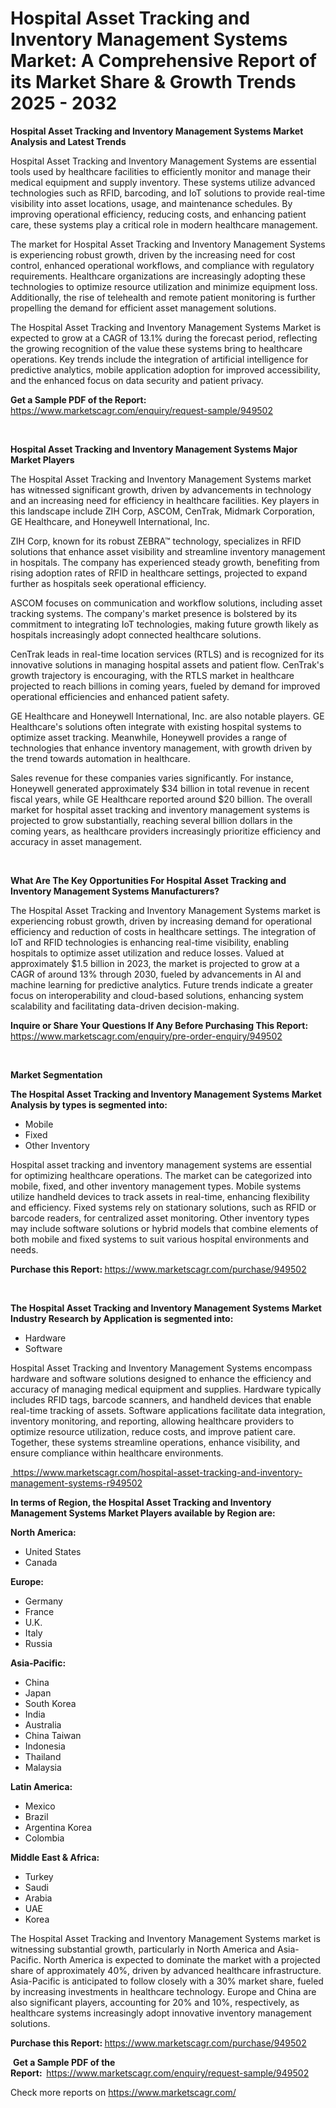 <p><h1>Hospital Asset Tracking and Inventory Management Systems Market: A Comprehensive Report of its Market Share & Growth Trends 2025 - 2032</h1></p><p><strong>Hospital Asset Tracking and Inventory Management Systems Market Analysis and Latest Trends</strong></p>
<p><p>Hospital Asset Tracking and Inventory Management Systems are essential tools used by healthcare facilities to efficiently monitor and manage their medical equipment and supply inventory. These systems utilize advanced technologies such as RFID, barcoding, and IoT solutions to provide real-time visibility into asset locations, usage, and maintenance schedules. By improving operational efficiency, reducing costs, and enhancing patient care, these systems play a critical role in modern healthcare management.</p><p>The market for Hospital Asset Tracking and Inventory Management Systems is experiencing robust growth, driven by the increasing need for cost control, enhanced operational workflows, and compliance with regulatory requirements. Healthcare organizations are increasingly adopting these technologies to optimize resource utilization and minimize equipment loss. Additionally, the rise of telehealth and remote patient monitoring is further propelling the demand for efficient asset management solutions. </p><p>The Hospital Asset Tracking and Inventory Management Systems Market is expected to grow at a CAGR of 13.1% during the forecast period, reflecting the growing recognition of the value these systems bring to healthcare operations. Key trends include the integration of artificial intelligence for predictive analytics, mobile application adoption for improved accessibility, and the enhanced focus on data security and patient privacy.</p></p>
<p><strong>Get a Sample PDF of the Report:&nbsp;</strong> <a href="https://www.marketscagr.com/enquiry/request-sample/949502?utm_campaign=2468&utm_medium=2&utm_source=Github&utm_content=ia&utm_term=06032025&utm_id=hospital-asset-tracking-and-inventory-management-systems">https://www.marketscagr.com/enquiry/request-sample/949502</a></p>
<p>&nbsp;</p>
<p><strong>Hospital Asset Tracking and Inventory Management Systems Major Market Players</strong></p>
<p><p>The Hospital Asset Tracking and Inventory Management Systems market has witnessed significant growth, driven by advancements in technology and an increasing need for efficiency in healthcare facilities. Key players in this landscape include ZIH Corp, ASCOM, CenTrak, Midmark Corporation, GE Healthcare, and Honeywell International, Inc.</p><p>ZIH Corp, known for its robust ZEBRA™ technology, specializes in RFID solutions that enhance asset visibility and streamline inventory management in hospitals. The company has experienced steady growth, benefiting from rising adoption rates of RFID in healthcare settings, projected to expand further as hospitals seek operational efficiency.</p><p>ASCOM focuses on communication and workflow solutions, including asset tracking systems. The company's market presence is bolstered by its commitment to integrating IoT technologies, making future growth likely as hospitals increasingly adopt connected healthcare solutions.</p><p>CenTrak leads in real-time location services (RTLS) and is recognized for its innovative solutions in managing hospital assets and patient flow. CenTrak's growth trajectory is encouraging, with the RTLS market in healthcare projected to reach billions in coming years, fueled by demand for improved operational efficiencies and enhanced patient safety.</p><p>GE Healthcare and Honeywell International, Inc. are also notable players. GE Healthcare's solutions often integrate with existing hospital systems to optimize asset tracking. Meanwhile, Honeywell provides a range of technologies that enhance inventory management, with growth driven by the trend towards automation in healthcare.</p><p>Sales revenue for these companies varies significantly. For instance, Honeywell generated approximately $34 billion in total revenue in recent fiscal years, while GE Healthcare reported around $20 billion. The overall market for hospital asset tracking and inventory management systems is projected to grow substantially, reaching several billion dollars in the coming years, as healthcare providers increasingly prioritize efficiency and accuracy in asset management.</p></p>
<p>&nbsp;</p>
<p><strong>What Are The Key Opportunities For Hospital Asset Tracking and Inventory Management Systems Manufacturers?</strong></p>
<p><p>The Hospital Asset Tracking and Inventory Management Systems market is experiencing robust growth, driven by increasing demand for operational efficiency and reduction of costs in healthcare settings. The integration of IoT and RFID technologies is enhancing real-time visibility, enabling hospitals to optimize asset utilization and reduce losses. Valued at approximately $1.5 billion in 2023, the market is projected to grow at a CAGR of around 13% through 2030, fueled by advancements in AI and machine learning for predictive analytics. Future trends indicate a greater focus on interoperability and cloud-based solutions, enhancing system scalability and facilitating data-driven decision-making.</p></p>
<p><strong>Inquire or Share Your Questions If Any Before Purchasing This Report:</strong> <a href="https://www.marketscagr.com/enquiry/pre-order-enquiry/949502?utm_campaign=2468&utm_medium=2&utm_source=Github&utm_content=ia&utm_term=06032025&utm_id=hospital-asset-tracking-and-inventory-management-systems">https://www.marketscagr.com/enquiry/pre-order-enquiry/949502</a></p>
<p>&nbsp;</p>
<p><strong>Market Segmentation</strong></p>
<p><strong>The Hospital Asset Tracking and Inventory Management Systems Market Analysis by types is segmented into:</strong></p>
<p><ul><li>Mobile</li><li>Fixed</li><li>Other Inventory</li></ul></p>
<p><p>Hospital asset tracking and inventory management systems are essential for optimizing healthcare operations. The market can be categorized into mobile, fixed, and other inventory management types. Mobile systems utilize handheld devices to track assets in real-time, enhancing flexibility and efficiency. Fixed systems rely on stationary solutions, such as RFID or barcode readers, for centralized asset monitoring. Other inventory types may include software solutions or hybrid models that combine elements of both mobile and fixed systems to suit various hospital environments and needs.</p></p>
<p><strong>Purchase this Report:&nbsp;</strong><a href="https://www.marketscagr.com/purchase/949502?utm_campaign=2468&utm_medium=2&utm_source=Github&utm_content=ia&utm_term=06032025&utm_id=hospital-asset-tracking-and-inventory-management-systems">https://www.marketscagr.com/purchase/949502</a></p>
<p>&nbsp;</p>
<p><strong>The Hospital Asset Tracking and Inventory Management Systems Market Industry Research by Application is segmented into:</strong></p>
<p><ul><li>Hardware</li><li>Software</li></ul></p>
<p><p>Hospital Asset Tracking and Inventory Management Systems encompass hardware and software solutions designed to enhance the efficiency and accuracy of managing medical equipment and supplies. Hardware typically includes RFID tags, barcode scanners, and handheld devices that enable real-time tracking of assets. Software applications facilitate data integration, inventory monitoring, and reporting, allowing healthcare providers to optimize resource utilization, reduce costs, and improve patient care. Together, these systems streamline operations, enhance visibility, and ensure compliance within healthcare environments.</p></p>
<p><a href="https://www.marketscagr.com/hospital-asset-tracking-and-inventory-management-systems-r949502?utm_campaign=2468&utm_medium=2&utm_source=Github&utm_content=ia&utm_term=06032025&utm_id=hospital-asset-tracking-and-inventory-management-systems">&nbsp;https://www.marketscagr.com/hospital-asset-tracking-and-inventory-management-systems-r949502</a></p>
<p><strong>In terms of Region, the Hospital Asset Tracking and Inventory Management Systems Market Players available by Region are:</strong></p>
<p>
    <p> <strong> North America: </strong>
        <ul>
            <li>United States</li>
            <li>Canada</li>
        </ul>
        </p> 
    <p> <strong> Europe: </strong>
        <ul>
            <li>Germany</li>
            <li>France</li>
            <li>U.K.</li>
            <li>Italy</li>
            <li>Russia</li>
        </ul>
        </p> 
    <p> <strong> Asia-Pacific: </strong>
        <ul>
            <li>China</li>
            <li>Japan</li>
            <li>South Korea</li>
            <li>India</li>
            <li>Australia</li>
            <li>China Taiwan</li>
            <li>Indonesia</li>
            <li>Thailand</li>
            <li>Malaysia</li>
        </ul>
        </p> 
    <p> <strong> Latin America: </strong>
        <ul>
            <li>Mexico</li>
            <li>Brazil</li>
            <li>Argentina Korea</li>
            <li>Colombia</li>
        </ul>
        </p> 
    <p> <strong> Middle East & Africa: </strong>
        <ul>
            <li>Turkey</li>
            <li>Saudi</li>
            <li>Arabia</li>
            <li>UAE</li>
            <li>Korea</li>
        </ul>
    </p>
    </p>
<p><p>The Hospital Asset Tracking and Inventory Management Systems market is witnessing substantial growth, particularly in North America and Asia-Pacific. North America is expected to dominate the market with a projected share of approximately 40%, driven by advanced healthcare infrastructure. Asia-Pacific is anticipated to follow closely with a 30% market share, fueled by increasing investments in healthcare technology. Europe and China are also significant players, accounting for 20% and 10%, respectively, as healthcare systems increasingly adopt innovative inventory management solutions.</p></p>
<p><strong>Purchase this Report: </strong><a href="https://www.marketscagr.com/purchase/949502?utm_campaign=2468&utm_medium=2&utm_source=Github&utm_content=ia&utm_term=06032025&utm_id=hospital-asset-tracking-and-inventory-management-systems">https://www.marketscagr.com/purchase/949502</a></p>
<p>&nbsp;<strong>Get a Sample PDF of the Report:&nbsp;&nbsp;</strong><a href="https://www.marketscagr.com/enquiry/request-sample/949502?utm_campaign=2468&utm_medium=2&utm_source=Github&utm_content=ia&utm_term=06032025&utm_id=hospital-asset-tracking-and-inventory-management-systems">https://www.marketscagr.com/enquiry/request-sample/949502</a></p>
<p><strong></strong></p>
<p>Check more reports on <a href="https://www.marketscagr.com/?utm_campaign=2468&utm_medium=2&utm_source=Github&utm_content=ia&utm_term=06032025&utm_id=hospital-asset-tracking-and-inventory-management-systems">https://www.marketscagr.com/</a></p>
